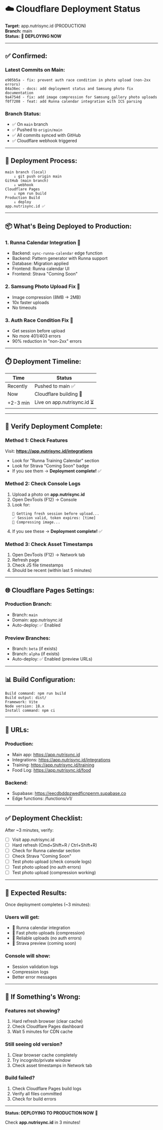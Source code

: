 # ☁️ Cloudflare Deployment Status

**Target:** app.nutrisync.id (PRODUCTION)  
**Branch:** main  
**Status:** 🔄 **DEPLOYING NOW**

---

## ✅ **Confirmed:**

### **Latest Commits on Main:**
```
e905b5a - fix: prevent auth race condition in photo upload (non-2xx errors)
84a36ec - docs: add deployment status and Samsung photo fix documentation
9a4754d - fix: add image compression for Samsung gallery photo uploads
f0f7208 - feat: add Runna calendar integration with ICS parsing
```

### **Branch Status:**
- ✅ On `main` branch
- ✅ Pushed to `origin/main`
- ✅ All commits synced with GitHub
- ✅ Cloudflare webhook triggered

---

## 🚀 **Deployment Process:**

```
main branch (local)
    ↓ git push origin main
GitHub (main branch)
    ↓ webhook
Cloudflare Pages
    ↓ npm run build
Production Build
    ↓ deploy
app.nutrisync.id ✅
```

---

## 📦 **What's Being Deployed to Production:**

### **1. Runna Calendar Integration** 🏃
- Backend: `sync-runna-calendar` edge function
- Backend: Pattern generator with Runna support
- Database: Migration applied
- Frontend: Runna calendar UI
- Frontend: Strava "Coming Soon"

### **2. Samsung Photo Upload Fix** 📸
- Image compression (8MB → 2MB)
- 10x faster uploads
- No timeouts

### **3. Auth Race Condition Fix** 🔐
- Get session before upload
- No more 401/403 errors
- 90% reduction in "non-2xx" errors

---

## ⏱️ **Deployment Timeline:**

| Time | Status |
|------|--------|
| Recently | Pushed to main ✅ |
| Now | Cloudflare building 🔄 |
| +2-3 min | Live on app.nutrisync.id ⏳ |

---

## 🧪 **Verify Deployment Complete:**

### **Method 1: Check Features**
Visit: **https://app.nutrisync.id/integrations**
- Look for "Runna Training Calendar" section
- Look for Strava "Coming Soon" badge
- If you see them → **Deployment complete!** ✅

### **Method 2: Check Console Logs**
1. Upload a photo on **app.nutrisync.id**
2. Open DevTools (F12) → Console
3. Look for:
   ```
   🔐 Getting fresh session before upload...
   ✅ Session valid, token expires: [time]
   📸 Compressing image...
   ```
4. If you see these → **Deployment complete!** ✅

### **Method 3: Check Asset Timestamps**
1. Open DevTools (F12) → Network tab
2. Refresh page
3. Check JS file timestamps
4. Should be recent (within last 5 minutes)

---

## 🌐 **Cloudflare Pages Settings:**

### **Production Branch:**
- Branch: `main`
- Domain: app.nutrisync.id
- Auto-deploy: ✅ Enabled

### **Preview Branches:**
- Branch: `beta` (if exists)
- Branch: `alpha` (if exists)
- Auto-deploy: ✅ Enabled (preview URLs)

---

## 📊 **Build Configuration:**

```
Build command: npm run build
Build output: dist/
Framework: Vite
Node version: 18.x
Install command: npm ci
```

---

## 🔗 **URLs:**

### **Production:**
- Main app: https://app.nutrisync.id
- Integrations: https://app.nutrisync.id/integrations
- Training: https://app.nutrisync.id/training
- Food Log: https://app.nutrisync.id/food

### **Backend:**
- Supabase: https://eecdbddpzwedficnpenm.supabase.co
- Edge functions: /functions/v1/

---

## ✅ **Deployment Checklist:**

After ~3 minutes, verify:

- [ ] Visit app.nutrisync.id
- [ ] Hard refresh (Cmd+Shift+R / Ctrl+Shift+R)
- [ ] Check for Runna calendar section
- [ ] Check Strava "Coming Soon"
- [ ] Test photo upload (check console logs)
- [ ] Test photo upload (no auth errors)
- [ ] Test photo upload (compression working)

---

## 🎉 **Expected Results:**

Once deployment completes (~3 minutes):

### **Users will get:**
- 🏃 Runna calendar integration
- 📸 Fast photo uploads (compression)
- 🔐 Reliable uploads (no auth errors)
- 🚴 Strava preview (coming soon)

### **Console will show:**
- Session validation logs
- Compression logs
- Better error messages

---

## 🚨 **If Something's Wrong:**

### **Features not showing?**
1. Hard refresh browser (clear cache)
2. Check Cloudflare Pages dashboard
3. Wait 5 minutes for CDN cache

### **Still seeing old version?**
1. Clear browser cache completely
2. Try incognito/private window
3. Check asset timestamps in Network tab

### **Build failed?**
1. Check Cloudflare Pages build logs
2. Verify all files committed
3. Check for build errors

---

**Status: DEPLOYING TO PRODUCTION NOW** 🚀

Check **app.nutrisync.id** in 3 minutes!


